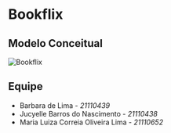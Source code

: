 # Bookflix

## Modelo Conceitual
![Bookflix](https://github.com/Jucyelle/projeto-bd/assets/60969241/90b58dd4-6de5-48cd-a588-abf960363d67)

## Equipe
- Barbara de Lima - *21110439*
- Jucyelle Barros do Nascimento - *21110438*
- Maria Luiza Correia Oliveira Lima - *21110652*
